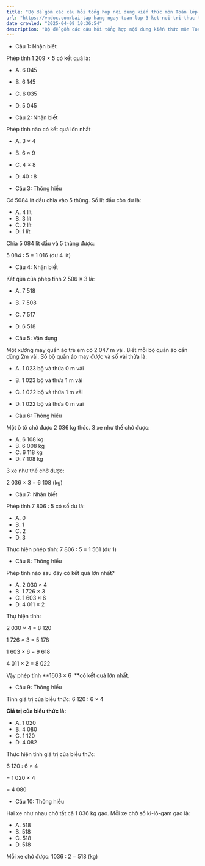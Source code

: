 ```yaml
---
title: "Bộ đề gồm các câu hỏi tổng hợp nội dung kiến thức môn Toán lớp 3 đã học ở Tuần 25 trong chương trình Toán lớp 3 Tập 2 Kết nối tri thức, giúp các em ôn tập và luyện giải các dạng bài tập Toán lớp 3. Mời các em cùng luyện tập."
url: "https://vndoc.com/bai-tap-hang-ngay-toan-lop-3-ket-noi-tri-thuc-tuan-25-thu-4-338257"
date_crawled: "2025-04-09 10:36:54"
description: "Bộ đề gồm các câu hỏi tổng hợp nội dung kiến thức môn Toán lớp 3 đã học ở Tuần 25 trong chương trình Toán lớp 3 Tập 2 Kết nối tri thức, giúp các em ôn tập và luyện giải các dạng bài tập Toán lớp 3. Mời các em cùng luyện tập."
---
```


* Câu 1:  Nhận biết

Phép tính 1 209 × 5 có kết quả là:

  * A. 6 045 
  * B. 6 145 
  * C. 6 035 
  * D. 5 045 



* Câu 2:  Nhận biết

Phép tính nào có kết quả lớn nhất

  * A. 3 × 4 
  * B. 6 × 9 
  * C. 4 × 8 
  * D. 40 : 8 



* Câu 3:  Thông hiểu

Có 5084 lít dầu chia vào 5 thùng. Số lít dầu còn dư là:

  * A. 4 lít 
  * B. 3 lít 
  * C. 2 lít 
  * D. 1 lít 



Chia 5 084 lít dầu và 5 thùng được:

5 084 : 5 = 1 016 (dư 4 lít)

* Câu 4:  Nhận biết

Kết qủa của phép tính 2 506 × 3 là:

  * A. 7 518 
  * B. 7 508 
  * C. 7 517 
  * D. 6 518 



* Câu 5:  Vận dụng

Một xưởng may quần áo trẻ em có 2 047 m vải. Biết mỗi bộ quần áo cần dùng 2m vải. Số bộ quần áo may được và số vải thừa là:

  * A. 1 023 bộ và thừa 0 m vải 
  * B. 1 023 bộ và thừa 1 m vải 
  * C. 1 022 bộ và thừa 1 m vải 
  * D. 1 022 bộ và thừa 0 m vải 



* Câu 6:  Thông hiểu

Một ô tô chở được 2 036 kg thóc. 3 xe như thế chở được:

  * A. 6 108 kg 
  * B. 6 008 kg 
  * C. 6 118 kg 
  * D. 7 108 kg 



3 xe như thế chở được:

2 036 × 3 = 6 108 (kg)

* Câu 7:  Nhận biết

Phép tính 7 806 : 5 có số dư là:

  * A. 0 
  * B. 1 
  * C. 2 
  * D. 3 



Thực hiện phép tính: 7 806 : 5 = 1 561 (dư 1)

* Câu 8:  Thông hiểu

Phép tính nào sau đây có kết quả lớn nhất?

  * A. 2 030 × 4 
  * B. 1 726 × 3 
  * C. 1 603 × 6 
  * D. 4 011 × 2 



Thự hiện tính:

2 030 × 4 = 8 120

1 726 × 3 = 5 178

1 603 × 6 = 9 618

4 011 × 2 = 8 022

Vậy phép tính **1603 × 6  **có kết quả lớn nhất.

* Câu 9:  Thông hiểu

Tính giá trị của biểu thức: 6 120 : 6 × 4 

**Giá trị của biểu thức là:**

  * A. 1 020 
  * B. 4 080 
  * C. 1 120 
  * D. 4 082 



Thực hiện tính giá trị của biểu thức:

6 120 : 6 × 4

= 1 020 × 4

= 4 080

* Câu 10:  Thông hiểu

Hai xe như nhau chở tất cả 1 036 kg gạo. Mỗi xe chở số ki-lô-gam gạo là:

  * A. 518 
  * B. 518 
  * C. 518 
  * D. 518 



Mỗi xe chở được: 1036 : 2 = 518 (kg)
